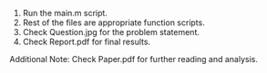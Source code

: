 1) Run the main.m script.
2) Rest of the files are appropriate function scripts.
3) Check Question.jpg for the problem statement.
4) Check Report.pdf for final results.

Additional Note: Check Paper.pdf for further reading and analysis.
